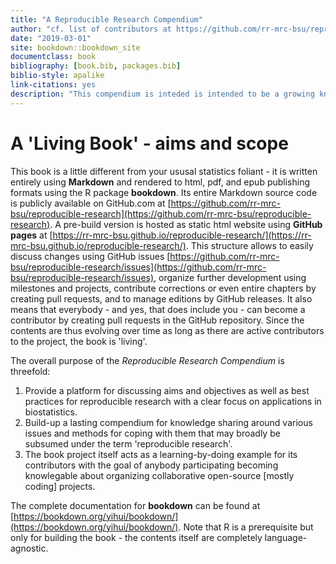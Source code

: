 ```yaml
--- 
title: "A Reproducible Research Compendium"
author: "cf. list of contributors at https://github.com/rr-mrc-bsu/reproducible-research/graphs/contributors"
date: "2019-03-01"
site: bookdown::bookdown_site
documentclass: book
bibliography: [book.bib, packages.bib]
biblio-style: apalike
link-citations: yes
description: "This compendium is inteded is intended to be a growing knowledge base on reproducible research and by writing it collaboratively acts as learning-by-doing example on modern collaborative coding workflows and version control."
---
```






# A 'Living Book' - aims and scope


This book is a little different from your ususal statistics foliant -
it is written entirely using **Markdown** and rendered to html, pdf, and epub
publishing formats using the R package **bookdown**.
Its entire Markdown source code is publicly available on GitHub.com at
[https://github.com/rr-mrc-bsu/reproducible-research](https://github.com/rr-mrc-bsu/reproducible-research).
A pre-build version is hosted as static html website using **GitHub pages** at
[https://rr-mrc-bsu.github.io/reproducible-research/](https://rr-mrc-bsu.github.io/reproducible-research/).
This structure allows to easily discuss changes using GitHub issues
[https://github.com/rr-mrc-bsu/reproducible-research/issues](https://github.com/rr-mrc-bsu/reproducible-research/issues), organize
further development using milestones and projects, contribute corrections or 
even entire chapters by creating pull requests, and to manage editions by
GitHub releases.
It also means that everybody - and yes, that does include you - can become a 
contributor by creating pull requests in the GitHub repository.
Since the contents are thus evolving over time as long as there are active 
contributors to the project, the book is 'living'.

The overall purpose of the *Reproducible Research Compendium* is threefold:

1. Provide a platform for discussing aims and objectives as well as best 
practices for reproducible research with a clear focus on applications in 
biostatistics.
2. Build-up a lasting compendium for knowledge sharing around various issues 
and methods for coping with them that may broadly be subsumed under the term 
'reproducible research'. 
3. The book project itself acts as a learning-by-doing example for its 
contributors with the goal of anybody participating becoming knowlegable about
organizing collaborative open-source [mostly coding] projects.

The complete documentation for **bookdown** can be found at 
[https://bookdown.org/yihui/bookdown/](https://bookdown.org/yihui/bookdown/).
Note that R is a prerequisite but only for building the book - 
the contents itself are completely language-agnostic.
